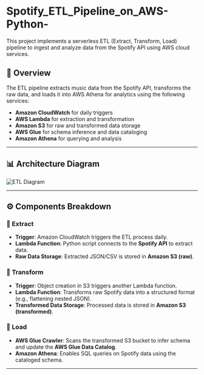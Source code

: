 # Spotify_ETL_Pipeline_on_AWS-Python-

This project implements a serverless ETL (Extract, Transform, Load) pipeline to ingest and analyze data from the Spotify API using AWS cloud services.

## 📌 Overview

The ETL pipeline extracts music data from the Spotify API, transforms the raw data, and loads it into AWS Athena for analytics using the following services:

- **Amazon CloudWatch** for daily triggers
- **AWS Lambda** for extraction and transformation
- **Amazon S3** for raw and transformed data storage
- **AWS Glue** for schema inference and data cataloging
- **Amazon Athena** for querying and analysis

---

## 📊 Architecture Diagram

![ETL Diagram](./Screenshot%202025-07-21%20at%209.00.13 PM.png)

---

## ⚙️ Components Breakdown

### 🔹 Extract

- **Trigger**: Amazon CloudWatch triggers the ETL process daily.
- **Lambda Function**: Python script connects to the **Spotify API** to extract data.
- **Raw Data Storage**: Extracted JSON/CSV is stored in **Amazon S3 (raw)**.

### 🔹 Transform

- **Trigger**: Object creation in S3 triggers another Lambda function.
- **Lambda Function**: Transforms raw Spotify data into a structured format (e.g., flattening nested JSON).
- **Transformed Data Storage**: Processed data is stored in **Amazon S3 (transformed)**.

### 🔹 Load

- **AWS Glue Crawler**: Scans the transformed S3 bucket to infer schema and update the **AWS Glue Data Catalog**.
- **Amazon Athena**: Enables SQL queries on Spotify data using the cataloged schema.

---

